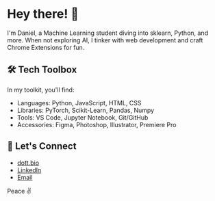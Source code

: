 
# Hey there! 👋

I'm Daniel, a Machine Learning student diving into sklearn, Python, and more. When not exploring AI, I tinker with web development and craft Chrome Extensions for fun.


## 🛠️ Tech Toolbox

In my toolkit, you'll find:

- Languages: Python, JavaScript, HTML, CSS
- Libraries: PyTorch, Scikit-Learn, Pandas, Numpy 
- Tools: VS Code, Jupyter Notebook, Git/GitHub
- Accessories: Figma, Photoshop, Illustrator, Premiere Pro

## 💬 Let's Connect
- [dott.bio](dott.bio/daniel)
- [LinkedIn](https://www.linkedin.com/in/daniel-palmqvist-soderman-18978414b/)
- [Email](mailto:daniel.soderman1997@gmail.com)

Peace ✌️
